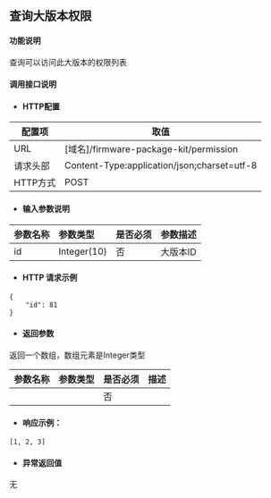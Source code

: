 ## 查询大版本权限

#### 功能说明

查询可以访问此大版本的权限列表

#### 调用接口说明

* #### HTTP配置

| 配置项 | 取值 |
| --- | --- |
| URL | \[域名\]/firmware-package-kit/permission|
| 请求头部 | Content-Type:application/json;charset=utf-8 |
| HTTP方式 | POST|

* #### 输入参数说明

| 参数名称 | 参数类型 | 是否必须 | 参数描述 |
| :--- | :--- | :--- | :--- |
| id| Integer\(10\) | 否 |大版本ID |


* #### HTTP 请求示例


```
{
    "id": 81
}
```



* #### 返回参数
返回一个数组，数组元素是Integer类型

| 参数名称 | 参数类型 | 是否必须 | 描述 |
| :--- | :--- | :--- | :--- |
| | | 否 | |


* #### 响应示例：



```
[1, 2, 3]
```



* #### 异常返回值

无



